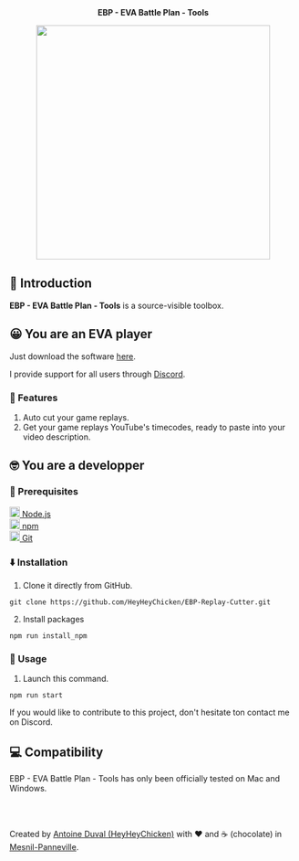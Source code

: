 <div align="center">
<br><br>

**EBP - EVA Battle Plan - Tools**<br>

<img width="410px" src="https://github.com/HeyHeyChicken/EBP-Replay-Cutter/blob/main/.github/screenshot.png">
</div>

## 👋 Introduction

**EBP - EVA Battle Plan - Tools** is a source-visible toolbox.

## 😀 You are an EVA player

Just download the software [here](/HeyHeyChicken/EBP-Replay-Cutter/releases/latest/).

I provide support for all users through [Discord](//discord.gg/tAHAc9q3aX).

### 💼 Features

1. Auto cut your game replays.
2. Get your game replays YouTube's timecodes, ready to paste into your video description.

## 🤓 You are a developper

### 🔧 Prerequisites

[<img src="https://raw.githubusercontent.com/HeyHeyChicken/NOVA/master/resources/nodeJSLogo.png" width="18" /> Node.js](https://nodejs.org/)<br/>
[<img src="https://raw.githubusercontent.com/HeyHeyChicken/NOVA/master/resources/npmLogo.png" width="18" /> npm](https://npmjs.com/)<br/>
[<img src="https://raw.githubusercontent.com/HeyHeyChicken/NOVA/master/resources/gitLogo.png" width="18" /> Git](https://git-scm.com/)<br/>

### ⬇️ Installation

1. Clone it directly from GitHub.
```
git clone https://github.com/HeyHeyChicken/EBP-Replay-Cutter.git
```
2. Install packages
```
npm run install_npm
```

### 🚀 Usage

1. Launch this command.

```
npm run start
```

If you would like to contribute to this project, don't hesitate ton contact me on Discord.

## 💻 Compatibility

EBP - EVA Battle Plan - Tools has only been officially tested on Mac and Windows.

<br>
<br>

Created by [Antoine Duval (HeyHeyChicken)](//antoine.cuffel.fr) with ❤ and ☕ (chocolate) in [Mesnil-Panneville](//en.wikipedia.org/wiki/Mesnil-Panneville).
